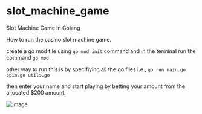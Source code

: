 # slot_machine_game
Slot Machine Game in Golang

How to run the casino slot machine game.

create a go mod file using `go mod init` command and in the terminal run the command `go mod .`

other way to run this is by specifiying all the go files i.e., `go run main.go spin.go utils.go`

then enter your name and start playing by betting your amount from the allocated $200 amount.

![image](https://github.com/user-attachments/assets/42753761-425c-4da2-ae6e-eac57c04b8a6)




